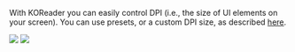 With KOReader you can easily control DPI (i.e., the size of UI elements on your screen). You can use presets, or a custom DPI size, as described [here](https://github.com/koreader/koreader/pull/4389).

![](https://user-images.githubusercontent.com/202757/49690289-9fa10f00-fb2e-11e8-95b2-64be613be59d.png)
![](https://user-images.githubusercontent.com/202757/49690290-9fa10f00-fb2e-11e8-8d8d-df8035e71b1b.png)
